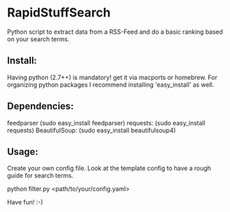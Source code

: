 RapidStuffSearch
================

Python script to extract data from a RSS-Feed and do a basic ranking based on your search terms.

Install:
--------

Having python (2.7++) is mandatory! get it via macports or homebrew.
For organizing python packages I recommend installing 'easy_install'
as well.

Dependencies:
-------------

feedparser (sudo easy_install feedparser)
requests: (sudo easy_install requests)
BeautifulSoup: (sudo easy_install beautifulsoup4)

Usage:
------

Create your own config file. Look at the template config to have
a rough guide for search terms.

python filter.py <path/to/your/config.yaml>


Have fun! :-)


